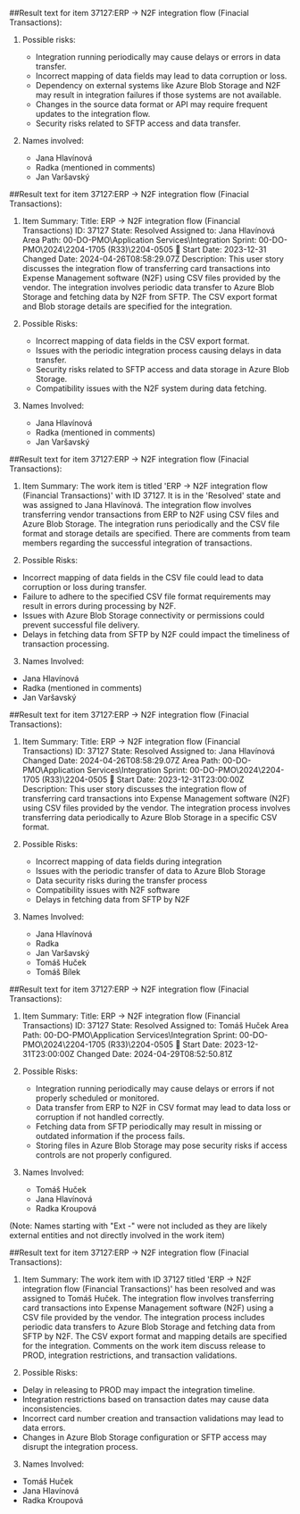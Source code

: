 ##Result text for item 37127:ERP -> N2F integration flow (Finacial Transactions): 
1. Possible risks:
   - Integration running periodically may cause delays or errors in data transfer.
   - Incorrect mapping of data fields may lead to data corruption or loss.
   - Dependency on external systems like Azure Blob Storage and N2F may result in integration failures if those systems are not available.
   - Changes in the source data format or API may require frequent updates to the integration flow.
   - Security risks related to SFTP access and data transfer.

2. Names involved:
   - Jana Hlavínová
   - Radka (mentioned in comments)
   - Jan Varšavský

##Result text for item 37127:ERP -> N2F integration flow (Finacial Transactions): 
1. Item Summary:
   Title: ERP -> N2F integration flow (Financial Transactions)
   ID: 37127
   State: Resolved
   Assigned to: Jana Hlavínová
   Area Path: 00-DO-PMO\Application Services\Integration
   Sprint: 00-DO-PMO\2024\2204-1705 (R33)\2204-0505 🐬
   Start Date: 2023-12-31
   Changed Date: 2024-04-26T08:58:29.07Z
   Description: This user story discusses the integration flow of transferring card transactions into Expense Management software (N2F) using CSV files provided by the vendor. The integration involves periodic data transfer to Azure Blob Storage and fetching data by N2F from SFTP. The CSV export format and Blob storage details are specified for the integration.

2. Possible Risks:
   - Incorrect mapping of data fields in the CSV export format.
   - Issues with the periodic integration process causing delays in data transfer.
   - Security risks related to SFTP access and data storage in Azure Blob Storage.
   - Compatibility issues with the N2F system during data fetching.

3. Names Involved:
   - Jana Hlavínová
   - Radka (mentioned in comments)
   - Jan Varšavský

##Result text for item 37127:ERP -> N2F integration flow (Finacial Transactions): 

1. Item Summary:
The work item is titled 'ERP -> N2F integration flow (Financial Transactions)' with ID 37127. It is in the 'Resolved' state and was assigned to Jana Hlavínová. The integration flow involves transferring vendor transactions from ERP to N2F using CSV files and Azure Blob Storage. The integration runs periodically and the CSV file format and storage details are specified. There are comments from team members regarding the successful integration of transactions.

2. Possible Risks:
- Incorrect mapping of data fields in the CSV file could lead to data corruption or loss during transfer.
- Failure to adhere to the specified CSV file format requirements may result in errors during processing by N2F.
- Issues with Azure Blob Storage connectivity or permissions could prevent successful file delivery.
- Delays in fetching data from SFTP by N2F could impact the timeliness of transaction processing.

3. Names Involved:
- Jana Hlavínová
- Radka (mentioned in comments)
- Jan Varšavský

##Result text for item 37127:ERP -> N2F integration flow (Finacial Transactions): 

1. Item Summary:
   Title: ERP -> N2F integration flow (Financial Transactions)
   ID: 37127
   State: Resolved
   Assigned to: Jana Hlavínová
   Changed Date: 2024-04-26T08:58:29.07Z
   Area Path: 00-DO-PMO\Application Services\Integration
   Sprint: 00-DO-PMO\2024\2204-1705 (R33)\2204-0505 🐬
   Start Date: 2023-12-31T23:00:00Z
   Description: This user story discusses the integration flow of transferring card transactions into Expense Management software (N2F) using CSV files provided by the vendor. The integration process involves transferring data periodically to Azure Blob Storage in a specific CSV format.

2. Possible Risks:
   - Incorrect mapping of data fields during integration
   - Issues with the periodic transfer of data to Azure Blob Storage
   - Data security risks during the transfer process
   - Compatibility issues with N2F software
   - Delays in fetching data from SFTP by N2F

3. Names Involved:
   - Jana Hlavínová
   - Radka
   - Jan Varšavský
   - Tomáš Huček
   - Tomáš Bílek

##Result text for item 37127:ERP -> N2F integration flow (Finacial Transactions): 

1. Item Summary:
   Title: ERP -> N2F integration flow (Financial Transactions)
   ID: 37127
   State: Resolved
   Assigned to: Tomáš Huček
   Area Path: 00-DO-PMO\Application Services\Integration
   Sprint: 00-DO-PMO\2024\2204-1705 (R33)\2204-0505 🐬
   Start Date: 2023-12-31T23:00:00Z
   Changed Date: 2024-04-29T08:52:50.81Z

2. Possible Risks:
   - Integration running periodically may cause delays or errors if not properly scheduled or monitored.
   - Data transfer from ERP to N2F in CSV format may lead to data loss or corruption if not handled correctly.
   - Fetching data from SFTP periodically may result in missing or outdated information if the process fails.
   - Storing files in Azure Blob Storage may pose security risks if access controls are not properly configured.

3. Names Involved:
   - Tomáš Huček
   - Jana Hlavínová
   - Radka Kroupová

(Note: Names starting with "Ext -" were not included as they are likely external entities and not directly involved in the work item)

##Result text for item 37127:ERP -> N2F integration flow (Finacial Transactions): 

1. Item Summary:
The work item with ID 37127 titled 'ERP -> N2F integration flow (Financial Transactions)' has been resolved and was assigned to Tomáš Huček. The integration flow involves transferring card transactions into Expense Management software (N2F) using a CSV file provided by the vendor. The integration process includes periodic data transfers to Azure Blob Storage and fetching data from SFTP by N2F. The CSV export format and mapping details are specified for the integration. Comments on the work item discuss release to PROD, integration restrictions, and transaction validations.

2. Possible Risks:
- Delay in releasing to PROD may impact the integration timeline.
- Integration restrictions based on transaction dates may cause data inconsistencies.
- Incorrect card number creation and transaction validations may lead to data errors.
- Changes in Azure Blob Storage configuration or SFTP access may disrupt the integration process.

3. Names Involved:
- Tomáš Huček
- Jana Hlavínová
- Radka Kroupová

